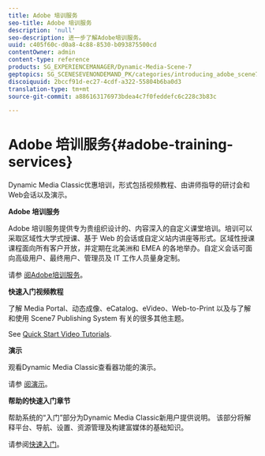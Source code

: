 ```yaml
---
title: Adobe 培训服务
seo-title: Adobe 培训服务
description: 'null'
seo-description: 进一步了解Adobe培训服务。
uuid: c405f60c-d0a8-4c88-8530-b093875500cd
contentOwner: admin
content-type: reference
products: SG_EXPERIENCEMANAGER/Dynamic-Media-Scene-7
geptopics: SG_SCENESEVENONDEMAND_PK/categories/introducing_adobe_scene7
discoiquuid: 2bccf91d-ec27-4cdf-a322-55804b6ba0d3
translation-type: tm+mt
source-git-commit: a886163176973bdea4c7f0feddefc6c228c3b83c

---
```



# Adobe 培训服务{#adobe-training-services}

Dynamic Media Classic优惠培训，形式包括视频教程、由讲师指导的研讨会和Web会话以及演示。

**Adobe 培训服务**

Adobe 培训服务提供专为贵组织设计的、内容深入的自定义课堂培训。培训可以采取区域性大学式授课、基于 Web 的会话或自定义站内讲座等形式。区域性授课课程面向所有客户开放，并定期在北美洲和 EMEA 的各地举办。自定义会话可面向高级用户、最终用户、管理员及 IT 工作人员量身定制。

请参 [阅Adobe培训服务](https://training.adobe.com/training.html)[](https://www.adobe.com/go/learn_sc7_trainingrequest_en)。

**快速入门视频教程**

了解 Media Portal、动态成像、eCatalog、eVideo、Web-to-Print 以及与了解和使用 Scene7 Publishing System 有关的很多其他主题。

See [Quick Start Video Tutorials](https://marketing.adobe.com/resources/help/en_US/home/index.html#Scene7).

**演示**

观看Dynamic Media Classic查看器功能的演示。

请参 [阅演示](https://www.adobe.com/solutions/web-experience-management/rich-media-assets-demos.html)。

**帮助的快速入门章节**

帮助系统的“入门”部分为Dynamic Media Classic新用户提供说明。 该部分将解释平台、导航、设置、资源管理及构建富媒体的基础知识。

请参阅[快速入门](scene7-platform-overview.md)。